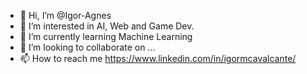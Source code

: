 - 👋 Hi, I’m @Igor-Agnes
- 👀 I’m interested in AI, Web and Game Dev.
- 🌱 I’m currently learning Machine Learning
- 💞️ I’m looking to collaborate on ...
- 📫 How to reach me https://www.linkedin.com/in/igormcavalcante/

<!---
Igor-Agnes/Igor-Agnes is a ✨ special ✨ repository because its `README.md` (this file) appears on your GitHub profile.
You can click the Preview link to take a look at your changes.
--->
